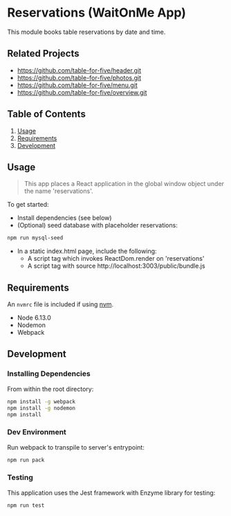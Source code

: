 # Reservations (WaitOnMe App)

This module books table reservations by date and time.

## Related Projects

- https://github.com/table-for-five/header.git
- https://github.com/table-for-five/photos.git
- https://github.com/table-for-five/menu.git
- https://github.com/table-for-five/overview.git

## Table of Contents

1. [Usage](#Usage)
1. [Requirements](#requirements)
1. [Development](#development)

## Usage

> This app places a React application in the global window object under the name 'reservations'.

To get started:

- Install dependencies (see below)
- (Optional) seed database with placeholder reservations:

```sh
npm run mysql-seed
```

- In a static index.html page, include the following:
  - A script tag which invokes ReactDom.render on 'reservations'
  - A script tag with source http://localhost:3003/public/bundle.js

## Requirements

An `nvmrc` file is included if using [nvm](https://github.com/creationix/nvm).

- Node 6.13.0
- Nodemon
- Webpack

## Development

### Installing Dependencies

From within the root directory:

```sh
npm install -g webpack
npm install -g nodemon
npm install
```

### Dev Environment

Run webpack to transpile to server's entrypoint:

```sh
npm run pack
```

### Testing

This application uses the Jest framework with Enzyme library for testing:

```sh
npm run test
```
